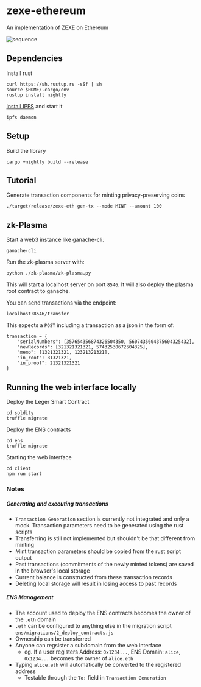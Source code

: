 # zexe-ethereum
An implementation of ZEXE on Ethereum

![sequence](https://raw.githubusercontent.com/edcon-reiwa/zexe-ethereum/master/docs/zexe_sequence.png)

## Dependencies
Install rust
```
curl https://sh.rustup.rs -sSf | sh
source $HOME/.cargo/env
rustup install nightly
```

[Install IPFS](https://docs.ipfs.io/introduction/install/) and start it
```
ipfs daemon
```

## Setup
Build the library
```
cargo +nightly build --release
```

## Tutorial
Generate transaction components for minting privacy-preserving coins
```
./target/release/zexe-eth gen-tx --mode MINT --amount 100
```

## zk-Plasma
Start a web3 instance like ganache-cli.

```
ganache-cli
```

Run the zk-plasma server with:

```
python ./zk-plasma/zk-plasma.py
```

This will start a localhost server on port `8546`. It will also deploy the plasma root contract to ganache.

You can send transactions via the endpoint:
```
localhost:8546/transfer
```

This expects a `POST` including a transaction as a json in the form of:
```
transaction = {
    "serialNumbers": [357654356874326504350, 5607435604375604325432],
    "newRecords": [321321321321, 57432530672504325],
    "memo": [1321321321, 12321321321],
    "in_root": 31321321,
    "in_proof": 21321321321
}
```

## Running the web interface locally
Deploy the Leger Smart Contract
```
cd soldity
truffle migrate
```

Deploy the ENS contracts
```
cd ens
truffle migrate
```
Starting the web interface
```
cd client
npm run start
```

### Notes
##### Generating and executing transactions
- `Transaction Generation` section is currently not integrated and only a mock. Transaction parameters need to be generated using the rust scripts
- Transferring is still not implemented but shouldn't be that different from minting
- Mint transaction parameters should be copied from the rust script output
- Past transactions (commitments of the newly minted tokens) are saved in the browser's local storage
- Current balance is constructed from these transaction records
- Deleting local storage will result in losing access to past records

##### ENS Management
- The account used to deploy the ENS contracts becomes the owner of the `.eth` domain
- `.eth` can be configured to anything else in the migration script `ens/migrations/2_deploy_contracts.js`
- Ownership can be transferred
- Anyone can regsister a subdomain from the web interface
    - eg. If a user registers Address: `0x1234...`, ENS Domain: `alice`, `0x1234...` becomes the owner of `alice.eth`
- Typing `alice.eth` will automatically be converted to the registered address
    - Testable through the `To:` field in `Transaction Generation`
